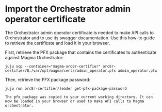 # Import the Orchestrator admin operator certificate

The Orchestrator admin operator certificate is needed to make API calls to Orchestrator and to use its swagger documentation. Use this how-to guide to retrieve the certificate and load it in your browser.

First, retrieve the PFX package that contains the certificates to authenticate against Magma Orchestrator:

```{code-block} shell
juju scp --container="magma-orc8r-certifier" orc8r-certifier/0:/var/opt/magma/certs/admin_operator.pfx admin_operator.pfx
```

Then, retrieve the PFX package password:

```{code-block} shell
juju run orc8r-certifier/leader get-pfx-package-password
```

```{note}
The pfx package was copied to your current working directory. It can now be loaded in your browser or used to make API calls to Magma orchestrator.
```
